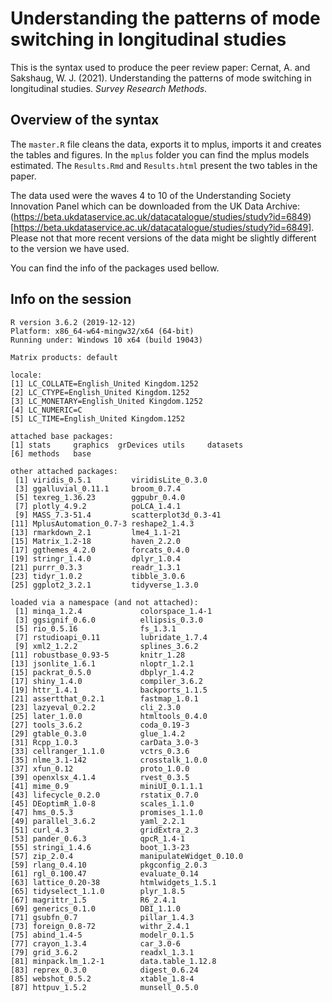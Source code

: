 # Understanding the patterns of mode switching in longitudinal studies

This is the syntax used to produce the peer review paper:
Cernat, A. and Sakshaug, W. J. (2021). Understanding the patterns of mode switching in longitudinal studies. *Survey Research Methods*.

## Overview of the syntax

The `master.R` file cleans the data, exports it to mplus, imports it and creates the tables and figures. In the `mplus` folder you can find the mplus models estimated. The `Results.Rmd` and `Results.html` present the two tables in the paper.

The data used were the waves 4 to 10 of the Understanding Society Innovation Panel which can be downloaded from the UK Data Archive: (https://beta.ukdataservice.ac.uk/datacatalogue/studies/study?id=6849)[https://beta.ukdataservice.ac.uk/datacatalogue/studies/study?id=6849]. Please not that more recent versions of the data might be slightly different to the version we have used.

You can find the info of the packages used bellow.


## Info on the session

```
R version 3.6.2 (2019-12-12)
Platform: x86_64-w64-mingw32/x64 (64-bit)
Running under: Windows 10 x64 (build 19043)

Matrix products: default

locale:
[1] LC_COLLATE=English_United Kingdom.1252 
[2] LC_CTYPE=English_United Kingdom.1252   
[3] LC_MONETARY=English_United Kingdom.1252
[4] LC_NUMERIC=C                           
[5] LC_TIME=English_United Kingdom.1252    

attached base packages:
[1] stats     graphics  grDevices utils     datasets 
[6] methods   base     

other attached packages:
 [1] viridis_0.5.1         viridisLite_0.3.0    
 [3] ggalluvial_0.11.1     broom_0.7.4          
 [5] texreg_1.36.23        ggpubr_0.4.0         
 [7] plotly_4.9.2          poLCA_1.4.1          
 [9] MASS_7.3-51.4         scatterplot3d_0.3-41 
[11] MplusAutomation_0.7-3 reshape2_1.4.3       
[13] rmarkdown_2.1         lme4_1.1-21          
[15] Matrix_1.2-18         haven_2.2.0          
[17] ggthemes_4.2.0        forcats_0.4.0        
[19] stringr_1.4.0         dplyr_1.0.4          
[21] purrr_0.3.3           readr_1.3.1          
[23] tidyr_1.0.2           tibble_3.0.6         
[25] ggplot2_3.2.1         tidyverse_1.3.0      

loaded via a namespace (and not attached):
 [1] minqa_1.2.4             colorspace_1.4-1       
 [3] ggsignif_0.6.0          ellipsis_0.3.0         
 [5] rio_0.5.16              fs_1.3.1               
 [7] rstudioapi_0.11         lubridate_1.7.4        
 [9] xml2_1.2.2              splines_3.6.2          
[11] robustbase_0.93-5       knitr_1.28             
[13] jsonlite_1.6.1          nloptr_1.2.1           
[15] packrat_0.5.0           dbplyr_1.4.2           
[17] shiny_1.4.0             compiler_3.6.2         
[19] httr_1.4.1              backports_1.1.5        
[21] assertthat_0.2.1        fastmap_1.0.1          
[23] lazyeval_0.2.2          cli_2.3.0              
[25] later_1.0.0             htmltools_0.4.0        
[27] tools_3.6.2             coda_0.19-3            
[29] gtable_0.3.0            glue_1.4.2             
[31] Rcpp_1.0.3              carData_3.0-3          
[33] cellranger_1.1.0        vctrs_0.3.6            
[35] nlme_3.1-142            crosstalk_1.0.0        
[37] xfun_0.12               proto_1.0.0            
[39] openxlsx_4.1.4          rvest_0.3.5            
[41] mime_0.9                miniUI_0.1.1.1         
[43] lifecycle_0.2.0         rstatix_0.7.0          
[45] DEoptimR_1.0-8          scales_1.1.0           
[47] hms_0.5.3               promises_1.1.0         
[49] parallel_3.6.2          yaml_2.2.1             
[51] curl_4.3                gridExtra_2.3          
[53] pander_0.6.3            qpcR_1.4-1             
[55] stringi_1.4.6           boot_1.3-23            
[57] zip_2.0.4               manipulateWidget_0.10.0
[59] rlang_0.4.10            pkgconfig_2.0.3        
[61] rgl_0.100.47            evaluate_0.14          
[63] lattice_0.20-38         htmlwidgets_1.5.1      
[65] tidyselect_1.1.0        plyr_1.8.5             
[67] magrittr_1.5            R6_2.4.1               
[69] generics_0.1.0          DBI_1.1.0              
[71] gsubfn_0.7              pillar_1.4.3           
[73] foreign_0.8-72          withr_2.4.1            
[75] abind_1.4-5             modelr_0.1.5           
[77] crayon_1.3.4            car_3.0-6              
[79] grid_3.6.2              readxl_1.3.1           
[81] minpack.lm_1.2-1        data.table_1.12.8      
[83] reprex_0.3.0            digest_0.6.24          
[85] webshot_0.5.2           xtable_1.8-4           
[87] httpuv_1.5.2            munsell_0.5.0 
```
